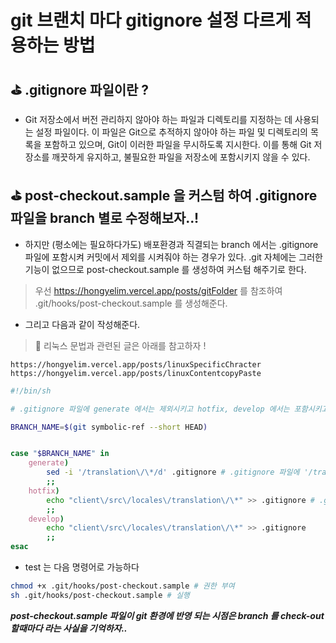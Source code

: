 # git 브랜치 마다 gitignore 설정 다르게 적용하는 방법

## ⛳️ .gitignore 파일이란 ?  

- Git 저장소에서 버전 관리하지 않아야 하는 파일과 디렉토리를 지정하는 데 사용되는 설정 파일이다.
 이 파일은 Git으로 추적하지 않아야 하는 파일 및 디렉토리의 목록을 포함하고 있으며, Git이 이러한 파일을 무시하도록 지시한다. 이를 통해 Git 저장소를 깨끗하게 유지하고, 불필요한 파일을 저장소에 포함시키지 않을 수 있다.


## ⛳️ post-checkout.sample 을 커스텀 하여 .gitignore 파일을 branch 별로 수정해보자..!

- 하지만 (평소에는 필요하다가도) 배포환경과 직결되는 branch 에서는 .gitignore 파일에 포함시켜 커밋에서 제외를 시켜줘야 하는 경우가 있다. .git 자체에는 그러한 기능이 없으므로 post-checkout.sample 를 생성하여 커스텀 해주기로 한다.


>  우선 https://hongyelim.vercel.app/posts/gitFolder 를 참조하여 .git/hooks/post-checkout.sample 를 생성해준다.


- 그리고 다음과 같이 작성해준다.

> 🏏 리눅스 문법과 관련된 글은 아래를 참고하자 !

    https://hongyelim.vercel.app/posts/linuxSpecificChracter
    https://hongyelim.vercel.app/posts/linuxContentcopyPaste

```sh
#!/bin/sh

# .gitignore 파일에 generate 에서는 제외시키고 hotfix, develop 에서는 포함시키고 싶음

BRANCH_NAME=$(git symbolic-ref --short HEAD)


case "$BRANCH_NAME" in
    generate)
        sed -i '/translation\/\*/d' .gitignore # .gitignore 파일에 '/translation\/\*/d' 매치되는 행 삭제
        ;;
    hotfix)
        echo "client\/src\/locales\/translation\/\*" >> .gitignore # .gitignore 파일에 "client\/src\/locales\/translation\/\*" 추가
        ;;
    develop)
        echo "client\/src\/locales\/translation\/\*" >> .gitignore
        ;;
esac

```
- test 는 다음 명령어로 가능하다
```sh
chmod +x .git/hooks/post-checkout.sample # 권한 부여
sh .git/hooks/post-checkout.sample # 실행
```

**_post-checkout.sample 파일이 git 환경에 반영 되는 시점은 branch 를 check-out 할때마다 라는 사실을 기억하자.._**

